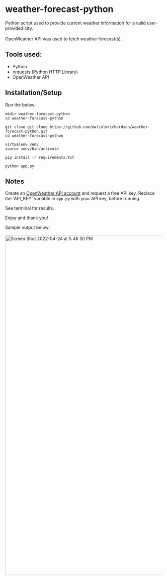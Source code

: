 # weather-forecast-python
Python script used to provide current weather information for a valid user-provided city.
<br><br>
OpenWeather API was used to fetch weather forecast(s).

## Tools used:
- Python
- requests (Python HTTP Library)
- OpenWeather API

## Installation/Setup

Run the below:

```
mkdir weather-forecast-python
cd weather-forecast-python

git clone git clone https://github.com/malcolmrichardson/weather-forecast-python.git
cd weather-forecast-python

virtualenv venv
source venv/bin/activate

pip install -r requirements.txt

python app.py
```

## Notes
Create an [OpenWeather API account](https://openweathermap.org/api) and request a free API key.
Replace the 'API_KEY' variable in `app.py` with your API key, before running.

See terminal for results.

Enjoy and thank you!

Sample output below:
<br><br>
<img width="1092" alt="Screen Shot 2022-04-24 at 5 46 30 PM" src="https://user-images.githubusercontent.com/70815205/164998117-2062b91f-a674-4e98-884f-9dc6d992c715.png">


